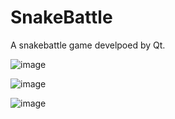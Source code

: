 # SnakeBattle
A snakebattle game develpoed by Qt.

![image](https://user-images.githubusercontent.com/82373845/122174840-aa824a80-ceb5-11eb-98be-d37a3823f2dc.png)

![image](https://user-images.githubusercontent.com/82373845/122174867-b1a95880-ceb5-11eb-965b-9f936319f559.png)

![image](https://user-images.githubusercontent.com/82373845/122174940-c71e8280-ceb5-11eb-9ad7-885b0ffd0426.png)

